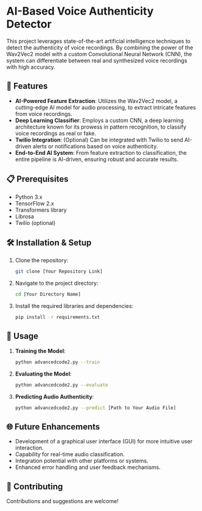 # AI-Based Voice Authenticity Detector

This project leverages state-of-the-art artificial intelligence techniques to detect the authenticity of voice recordings. By combining the power of the Wav2Vec2 model with a custom Convolutional Neural Network (CNN), the system can differentiate between real and synthesized voice recordings with high accuracy.

## 🚀 Features

- **AI-Powered Feature Extraction**: Utilizes the Wav2Vec2 model, a cutting-edge AI model for audio processing, to extract intricate features from voice recordings.
- **Deep Learning Classifier**: Employs a custom CNN, a deep learning architecture known for its prowess in pattern recognition, to classify voice recordings as real or fake.
- **Twilio Integration**: (Optional) Can be integrated with Twilio to send AI-driven alerts or notifications based on voice authenticity.
- **End-to-End AI System**: From feature extraction to classification, the entire pipeline is AI-driven, ensuring robust and accurate results.

## 📋 Prerequisites

- Python 3.x
- TensorFlow 2.x
- Transformers library
- Librosa
- Twilio (optional)

## 🛠️ Installation & Setup

1. Clone the repository:
   ```bash
   git clone [Your Repository Link]
   ```

2. Navigate to the project directory:
   ```bash
   cd [Your Directory Name]
   ```

3. Install the required libraries and dependencies:
   ```bash
   pip install -r requirements.txt
   ```

## 🎯 Usage

1. **Training the Model**:
   ```bash
   python advancedcode2.py --train
   ```

2. **Evaluating the Model**:
   ```bash
   python advancedcode2.py --evaluate
   ```

3. **Predicting Audio Authenticity**:
   ```bash
   python advancedcode2.py --predict [Path to Your Audio File]
   ```

## 🌐 Future Enhancements

- Development of a graphical user interface (GUI) for more intuitive user interaction.
- Capability for real-time audio classification.
- Integration potential with other platforms or systems.
- Enhanced error handling and user feedback mechanisms.

## 🤝 Contributing

Contributions and suggestions are welcome!

